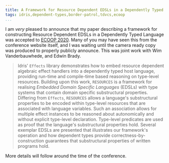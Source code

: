 ```yaml
---
title: A Framework for Resource Dependent EDSLs in a Dependently Typed Language
tags: idris,dependent-types,border-patrol,tdvcs,ecoop
...
```


I am *very* pleased to announce that my paper describing a framework
for constructing Resource Dependent EDSLs in a Dependently Typed
Language was accepted to [ECOOP
2020](https://conf.researchr.org/home/ecoop-2020/).
Many of you may have seen this from the conference website itself, and I was waiting until the camera ready copy was produced to properly publicly announce.
This was joint
work with Wim Vanderbauwhede, and Edwin Brady.

> Idris' `Effects` library demonstrates how to embed resource
> dependent algebraic effect handlers into a dependently typed host
> language, providing run-time and compile-time based reasoning on
> type-level resources.  Building upon this work, `RESOURCES` is a
> framework for realising *Embedded Domain Specific Languages* (EDSLs)
> with type systems that contain domain specific substructural
> properties.  Differing from `Effects`, `RESOURCES` allows a
> language's substructural properties to be encoded within type-level
> resources that are associated with language variables.  Such an
> association allows for multiple effect instances to be reasoned
> about autonomically and without explicit type-level declaration.
> Type-level predicates are used as proof that the language's
> substructural properties hold.  Several exemplar EDSLs are presented
> that illustrates our framework's operation and how dependent types
> provide correctness-by-construction guarantees that substructural
> properties of written programs hold.

More details will follow around the time of the conference.
